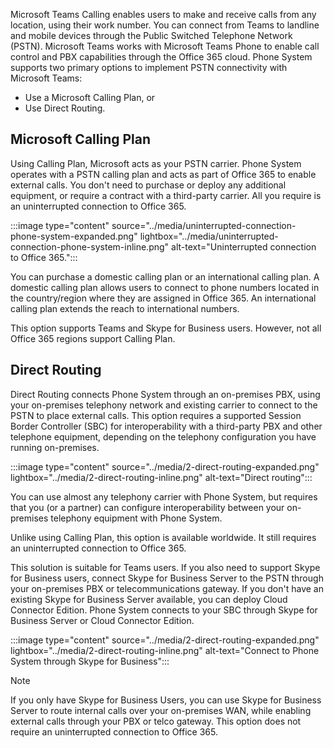 Microsoft Teams Calling enables users to make and receive calls from any location, using their work number. You can connect from Teams to landline and mobile devices through the Public Switched Telephone Network (PSTN). Microsoft Teams works with Microsoft Teams Phone to enable call control and PBX capabilities through the Office 365 cloud. Phone System supports two primary options to implement PSTN connectivity with Microsoft Teams:

- Use a Microsoft Calling Plan, or
- Use Direct Routing.

## Microsoft Calling Plan

Using Calling Plan, Microsoft acts as your PSTN carrier. Phone System operates with a PSTN calling plan and acts as part of Office 365 to enable external calls. You don't need to purchase or deploy any additional equipment, or require a contract with a third-party carrier. All you require is an uninterrupted connection to Office 365.

:::image type="content" source="../media/uninterrupted-connection-phone-system-expanded.png" lightbox="../media/uninterrupted-connection-phone-system-inline.png" alt-text="Uninterrupted connection to Office 365.":::

You can purchase a domestic calling plan or an international calling plan. A domestic calling plan allows users to connect to phone numbers located in the country/region where they are assigned in Office 365. An international calling plan extends the reach to international numbers.

This option supports Teams and Skype for Business users. However, not all Office 365 regions support Calling Plan.

## Direct Routing

Direct Routing connects Phone System through an on-premises PBX, using your on-premises telephony network and existing carrier to connect to the PSTN to place external calls. This option requires a supported Session Border Controller (SBC) for interoperability with a third-party PBX and other telephone equipment, depending on the telephony configuration you have running on-premises.

:::image type="content" source="../media/2-direct-routing-expanded.png" lightbox="../media/2-direct-routing-inline.png" alt-text="Direct routing":::

You can use almost any telephony carrier with Phone System, but requires that you (or a partner) can configure interoperability between your on-premises telephony equipment with Phone System.

Unlike using Calling Plan, this option is available worldwide. It still requires an uninterrupted connection to Office 365.

This solution is suitable for Teams users. If you also need to support Skype for Business users, connect Skype for Business Server to the PSTN through your on-premises PBX or telecommunications gateway. If you don't have an existing Skype for Business Server available, you can deploy Cloud Connector Edition. Phone System connects to your SBC through Skype for Business Server or Cloud Connector Edition.

:::image type="content" source="../media/2-direct-routing-expanded.png" lightbox="../media/2-direct-routing-inline.png" alt-text="Connect to Phone System through Skype for Business":::

> [!NOTE]
> If you only have Skype for Business Users, you can use Skype for Business Server to route internal calls over your on-premises WAN, while enabling external calls through your PBX or telco gateway.
> This option does not require an uninterrupted connection to Office 365.
